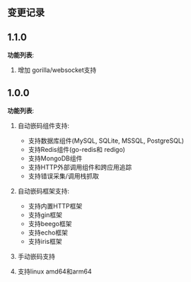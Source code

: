 ## 变更记录
## 1.1.0

**功能列表**:
1. 增加 gorilla/websocket支持

## 1.0.0

**功能列表**:
1. 自动嵌码组件支持:
   - 支持数据库组件(MySQL, SQLite, MSSQL, PostgreSQL)
   - 支持Redis组件(go-redis和 redigo)
   - 支持MongoDB组件
   - 支持HTTP外部调用组件和跨应用追踪
   - 支持错误采集/调用栈抓取
2. 自动嵌码框架支持:
   - 支持内置HTTP框架
   - 支持gin框架
   - 支持beego框架
   - 支持echo框架
   - 支持iris框架
3. 手动嵌码支持

4. 支持linux amd64和arm64

